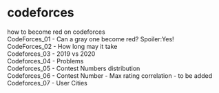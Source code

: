 # codeforces  
how to become red on codeforces  
CodeForces_01 - Can a gray one become red? Spoiler:Yes!  
CodeForces_02 - How long may it take  
Codeforces_03 - 2019 vs 2020  
Codeforces_04 - Problems  
Codeforces_05 - Contest Numbers distribution  
Codeforces_06 - Contest Number - Max rating correlation - to be added  
Codeforces_07 - User Cities


